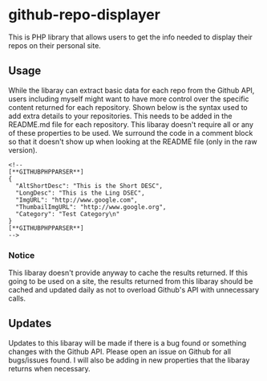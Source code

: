 # github-repo-displayer
This is PHP library that allows users to get the info needed to display their repos on their personal site.



## Usage
While the libaray can extract basic data for each repo from the Github API, users including myself might want to have more control over the specific content returned for each repository. Shown below is the syntax used to add extra details to your repositories. This needs to be added in the README.md file for each repository. This libaray doesn't require all or any of these properties to be used. We surround the code in a comment block so that it doesn't show up when looking at the README file (only in the raw version).
```
<!--
[**GITHUBPHPPARSER**]
{
  "AltShortDesc": "This is the Short DESC",
  "LongDesc": "This is the Ling DSEC",
  "ImgURL": "http://www.google.com",
  "ThumbailImgURL": "http://www.google.org",
  "Category": "Test Category\n"
}
[**GITHUBPHPPARSER**]
-->
```

### Notice
This libaray doesn't provide anyway to cache the results returned. If this going to be used on a site, the results returned from this libaray should be cached and updated daily as not to overload Github's API with unnecessary calls.


## Updates
Updates to this libaray will be made if there is a bug found or something changes with the Github API. Please open an issue on Github for all bugs/issues found. I will also be adding in new properties that the libaray returns when necessary.
